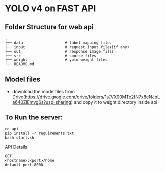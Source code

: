 # YOLO v4 on FAST API

## Folder Structure for web api

    .
    ├── data                   # label mapping files
    ├── input                  # request input files(if any)
    ├── out                    # response image files
    ├── src                    # source files
    ├── weight                 # yolo weight files
    └── README.md

## Model files
- download the model files from Drive(https://drive.google.com/drive/folders/1s7VX00MTe2fN7x8cNJpLa640ZlEmvg6s?usp=sharing) and copy it to weight directory inside api


## To Run the server:

```
cd api
pip install -r requirements.txt
bash start.sh
```

API Details

```
GET
<hostname>:<port>/home
default port:8000
```

